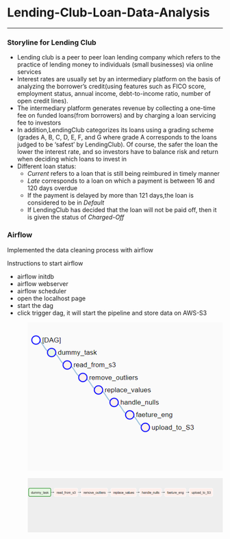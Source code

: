 # Lending-Club-Loan-Data-Analysis
------------------------------------------------------
### Storyline for Lending Club

<ul>
  <li> Lending club is a peer to peer loan lending company which refers to the practice of lending money to individuals (small businesses) via online services </li>
  <li> Interest rates are usually set by an intermediary platform on the basis of analyzing the borrower’s credit(using features such as FICO score, employment status,
    annual income, debt-to-income ratio, number of open credit lines).</li>
  <li> The intermediary platform generates revenue by collecting a one-time fee on funded loans(from borrowers) and by charging a loan servicing fee to investors</li>
  <li> In addition,LendingClub categorizes its loans using a grading scheme (grades A, B, C, D, E, F, and G where grade A corresponds to the loans judged to be ‘safest’ by LendingClub). Of course, the safer the loan the lower the interest rate, and so investors have to balance risk and return when deciding which loans to invest in</li>
 <li> Different loan status:
   <ul>
     <li><i>Current</i> refers to a loan that is still being reimbured in timely manner </li>
     <li><i>Late</i> corresponds to a loan on which a payment is between 16 and 120 days overdue </li>
     <li>If the payment is delayed by more than 121 days,the loan is considered to be in <i>Default</i></li>
     <li>If LendingClub has decided that the loan will not be paid off, then it is given the status of <i>Charged-Off</i></li>
   </ul>
 </li>
</ul>

### Airflow
Implemented the data cleaning process with airflow

Instructions to start airflow
<ul>
  <li> airflow initdb </li>
  <li> airflow webserver </li>
  <li> airflow scheduler </li>
  <li> open the localhost page </li>
  <li> start the dag </li>
  <li> click trigger dag, it will start the pipeline and store data on AWS-S3 </li>
 <ul>

![](other/images/dags.png)


![](other/images/graphview.png)
